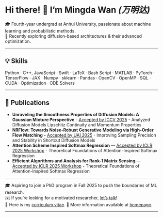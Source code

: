 # Hi there! 👋 I’m **Mingda Wan** *(万明达)*

🎓 Fourth-year undergrad at Anhui University, passionate about machine learning and probabilistic methods.  
🔭 Recently exploring diffusion-based architectures & their advanced optimization.

---

## 💡 Skills
Python · C++, JavaScript · Swift · LaTeX · Bash Script · MATLAB · PyTorch · TensorFlow · JAX · Numpy · sklearn · Pandas · OpenCV · OpenMP · SQL · CUDA · Optimization · ODE Solvers

---

## 📂 Publications
- **Unraveling the Smoothness Properties of Diffusion Models: A Gaussian Mixture Perspective** - [Accepted by ICCV 2025](https://github.com/MingdaWan/mingdawan.github.io/blob/main/data/papers_before_camera_ready_or_arxiv/Unraveling_the_Smoothness_Properties_of_Diffusion_Models_A_Gaussian_Mixture_Perspective.pdf.pdf) - Analyzed Diffusion Models Lipschitz Continuity and Momentum Properties
- **NRFlow: Towards Noise-Robust Generative Modeling via High-Order Flow Matching** - [Accepted by UAI 2025](https://github.com/MingdaWan/mingdawan.github.io/blob/main/data/papers_before_camera_ready_or_arxiv/NRFlow_Towards_Noise-Robust_Generative_Modeling_via_High-Order_Flow_Matching.pdf) - Improving Sampling Precision and Stability in Shortcut Diffusion Models
- **Attention Scheme Inspired Softmax Regression** — [Accepted by ICLR 2025 Workshop](https://openreview.net/pdf?id=po92bv6yRD) - Theoretical Foundations of Attention-Inspired Softmax Regression
- **Efficient Algorithms and Analysis for Rank-1 Matrix Sensing** — [Accepted by ICLR 2025 Workshop](https://openreview.net/pdf?id=KifM9aeuDB) - Theoretical Foundations of Attention-Inspired Softmax Regression
---

🎓 Aspiring to join a PhD program in Fall 2025 to push the boundaries of ML research.  
✉️ If you’re looking for a motivated researcher, [let’s talk](mailto:dylan.r.mathison@gmail.com)!  
📃 Here is my [curriculum vitae](https://github.com/MingdaWan/mingdawan.github.io/blob/main/data/assets/CV.pdf). 
🔗 More information available at [homepage](https://mingdawan.github.io). 

---
